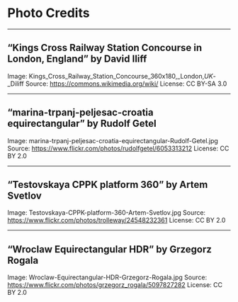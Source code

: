 # Photo Credits

---
## “Kings Cross Railway Station Concourse in London, England” by David Iliff
Image: Kings_Cross_Railway_Station_Concourse_360x180,_London,_UK_-_Diliff
Source: https://commons.wikimedia.org/wiki/
License: CC BY-SA 3.0


---
## “marina-trpanj-peljesac-croatia equirectangular” by Rudolf Getel
Image: marina-trpanj-peljesac-croatia-equirectangular-Rudolf-Getel.jpg
Source: https://www.flickr.com/photos/rudolfgetel/6053313212
License: CC BY 2.0


---
## “Testovskaya CPPK platform 360” by Artem Svetlov
Image: Testovskaya-CPPK-platform-360-Artem-Svetlov.jpg
Source: https://www.flickr.com/photos/trolleway/24548232361
License: CC BY 2.0

---
## “Wroclaw Equirectangular HDR” by Grzegorz Rogala
Image: Wroclaw-Equirectangular-HDR-Grzegorz-Rogala.jpg
Source: https://www.flickr.com/photos/grzegorz_rogala/5097827282
License: CC BY 2.0
